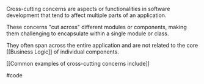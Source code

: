 Cross-cutting concerns are aspects or functionalities in software development that tend to affect multiple parts of an application.

These concerns "cut across" different modules or components, making them challenging to encapsulate within a single module or class.

They often span across the entire application and are not related to the core [[Business Logic]] of individual components.

[[Common examples of cross-cutting concerns include]]

#code 